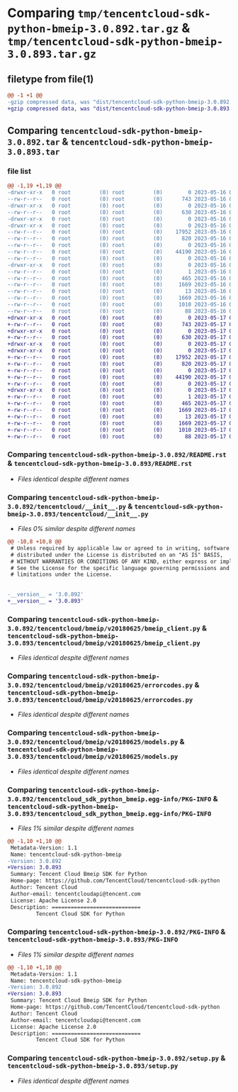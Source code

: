 # Comparing `tmp/tencentcloud-sdk-python-bmeip-3.0.892.tar.gz` & `tmp/tencentcloud-sdk-python-bmeip-3.0.893.tar.gz`

## filetype from file(1)

```diff
@@ -1 +1 @@
-gzip compressed data, was "dist/tencentcloud-sdk-python-bmeip-3.0.892.tar", last modified: Tue May 16 00:29:14 2023, max compression
+gzip compressed data, was "dist/tencentcloud-sdk-python-bmeip-3.0.893.tar", last modified: Wed May 17 03:23:48 2023, max compression
```

## Comparing `tencentcloud-sdk-python-bmeip-3.0.892.tar` & `tencentcloud-sdk-python-bmeip-3.0.893.tar`

### file list

```diff
@@ -1,19 +1,19 @@
-drwxr-xr-x   0 root         (0) root         (0)        0 2023-05-16 00:29:14.000000 tencentcloud-sdk-python-bmeip-3.0.892/
--rw-r--r--   0 root         (0) root         (0)      743 2023-05-16 00:29:14.000000 tencentcloud-sdk-python-bmeip-3.0.892/README.rst
-drwxr-xr-x   0 root         (0) root         (0)        0 2023-05-16 00:29:14.000000 tencentcloud-sdk-python-bmeip-3.0.892/tencentcloud/
--rw-r--r--   0 root         (0) root         (0)      630 2023-05-16 00:29:14.000000 tencentcloud-sdk-python-bmeip-3.0.892/tencentcloud/__init__.py
-drwxr-xr-x   0 root         (0) root         (0)        0 2023-05-16 00:29:14.000000 tencentcloud-sdk-python-bmeip-3.0.892/tencentcloud/bmeip/
-drwxr-xr-x   0 root         (0) root         (0)        0 2023-05-16 00:29:14.000000 tencentcloud-sdk-python-bmeip-3.0.892/tencentcloud/bmeip/v20180625/
--rw-r--r--   0 root         (0) root         (0)    17952 2023-05-16 00:29:14.000000 tencentcloud-sdk-python-bmeip-3.0.892/tencentcloud/bmeip/v20180625/bmeip_client.py
--rw-r--r--   0 root         (0) root         (0)      820 2023-05-16 00:29:14.000000 tencentcloud-sdk-python-bmeip-3.0.892/tencentcloud/bmeip/v20180625/errorcodes.py
--rw-r--r--   0 root         (0) root         (0)        0 2023-05-16 00:29:14.000000 tencentcloud-sdk-python-bmeip-3.0.892/tencentcloud/bmeip/v20180625/__init__.py
--rw-r--r--   0 root         (0) root         (0)    44190 2023-05-16 00:29:14.000000 tencentcloud-sdk-python-bmeip-3.0.892/tencentcloud/bmeip/v20180625/models.py
--rw-r--r--   0 root         (0) root         (0)        0 2023-05-16 00:29:14.000000 tencentcloud-sdk-python-bmeip-3.0.892/tencentcloud/bmeip/__init__.py
-drwxr-xr-x   0 root         (0) root         (0)        0 2023-05-16 00:29:14.000000 tencentcloud-sdk-python-bmeip-3.0.892/tencentcloud_sdk_python_bmeip.egg-info/
--rw-r--r--   0 root         (0) root         (0)        1 2023-05-16 00:29:14.000000 tencentcloud-sdk-python-bmeip-3.0.892/tencentcloud_sdk_python_bmeip.egg-info/dependency_links.txt
--rw-r--r--   0 root         (0) root         (0)      465 2023-05-16 00:29:14.000000 tencentcloud-sdk-python-bmeip-3.0.892/tencentcloud_sdk_python_bmeip.egg-info/SOURCES.txt
--rw-r--r--   0 root         (0) root         (0)     1669 2023-05-16 00:29:14.000000 tencentcloud-sdk-python-bmeip-3.0.892/tencentcloud_sdk_python_bmeip.egg-info/PKG-INFO
--rw-r--r--   0 root         (0) root         (0)       13 2023-05-16 00:29:14.000000 tencentcloud-sdk-python-bmeip-3.0.892/tencentcloud_sdk_python_bmeip.egg-info/top_level.txt
--rw-r--r--   0 root         (0) root         (0)     1669 2023-05-16 00:29:14.000000 tencentcloud-sdk-python-bmeip-3.0.892/PKG-INFO
--rw-r--r--   0 root         (0) root         (0)     1010 2023-05-16 00:29:14.000000 tencentcloud-sdk-python-bmeip-3.0.892/setup.py
--rw-r--r--   0 root         (0) root         (0)       88 2023-05-16 00:29:14.000000 tencentcloud-sdk-python-bmeip-3.0.892/setup.cfg
+drwxr-xr-x   0 root         (0) root         (0)        0 2023-05-17 03:23:48.000000 tencentcloud-sdk-python-bmeip-3.0.893/
+-rw-r--r--   0 root         (0) root         (0)      743 2023-05-17 03:23:48.000000 tencentcloud-sdk-python-bmeip-3.0.893/README.rst
+drwxr-xr-x   0 root         (0) root         (0)        0 2023-05-17 03:23:48.000000 tencentcloud-sdk-python-bmeip-3.0.893/tencentcloud/
+-rw-r--r--   0 root         (0) root         (0)      630 2023-05-17 03:23:48.000000 tencentcloud-sdk-python-bmeip-3.0.893/tencentcloud/__init__.py
+drwxr-xr-x   0 root         (0) root         (0)        0 2023-05-17 03:23:48.000000 tencentcloud-sdk-python-bmeip-3.0.893/tencentcloud/bmeip/
+drwxr-xr-x   0 root         (0) root         (0)        0 2023-05-17 03:23:48.000000 tencentcloud-sdk-python-bmeip-3.0.893/tencentcloud/bmeip/v20180625/
+-rw-r--r--   0 root         (0) root         (0)    17952 2023-05-17 03:23:48.000000 tencentcloud-sdk-python-bmeip-3.0.893/tencentcloud/bmeip/v20180625/bmeip_client.py
+-rw-r--r--   0 root         (0) root         (0)      820 2023-05-17 03:23:48.000000 tencentcloud-sdk-python-bmeip-3.0.893/tencentcloud/bmeip/v20180625/errorcodes.py
+-rw-r--r--   0 root         (0) root         (0)        0 2023-05-17 03:23:48.000000 tencentcloud-sdk-python-bmeip-3.0.893/tencentcloud/bmeip/v20180625/__init__.py
+-rw-r--r--   0 root         (0) root         (0)    44190 2023-05-17 03:23:48.000000 tencentcloud-sdk-python-bmeip-3.0.893/tencentcloud/bmeip/v20180625/models.py
+-rw-r--r--   0 root         (0) root         (0)        0 2023-05-17 03:23:48.000000 tencentcloud-sdk-python-bmeip-3.0.893/tencentcloud/bmeip/__init__.py
+drwxr-xr-x   0 root         (0) root         (0)        0 2023-05-17 03:23:48.000000 tencentcloud-sdk-python-bmeip-3.0.893/tencentcloud_sdk_python_bmeip.egg-info/
+-rw-r--r--   0 root         (0) root         (0)        1 2023-05-17 03:23:48.000000 tencentcloud-sdk-python-bmeip-3.0.893/tencentcloud_sdk_python_bmeip.egg-info/dependency_links.txt
+-rw-r--r--   0 root         (0) root         (0)      465 2023-05-17 03:23:48.000000 tencentcloud-sdk-python-bmeip-3.0.893/tencentcloud_sdk_python_bmeip.egg-info/SOURCES.txt
+-rw-r--r--   0 root         (0) root         (0)     1669 2023-05-17 03:23:48.000000 tencentcloud-sdk-python-bmeip-3.0.893/tencentcloud_sdk_python_bmeip.egg-info/PKG-INFO
+-rw-r--r--   0 root         (0) root         (0)       13 2023-05-17 03:23:48.000000 tencentcloud-sdk-python-bmeip-3.0.893/tencentcloud_sdk_python_bmeip.egg-info/top_level.txt
+-rw-r--r--   0 root         (0) root         (0)     1669 2023-05-17 03:23:48.000000 tencentcloud-sdk-python-bmeip-3.0.893/PKG-INFO
+-rw-r--r--   0 root         (0) root         (0)     1010 2023-05-17 03:23:48.000000 tencentcloud-sdk-python-bmeip-3.0.893/setup.py
+-rw-r--r--   0 root         (0) root         (0)       88 2023-05-17 03:23:48.000000 tencentcloud-sdk-python-bmeip-3.0.893/setup.cfg
```

### Comparing `tencentcloud-sdk-python-bmeip-3.0.892/README.rst` & `tencentcloud-sdk-python-bmeip-3.0.893/README.rst`

 * *Files identical despite different names*

### Comparing `tencentcloud-sdk-python-bmeip-3.0.892/tencentcloud/__init__.py` & `tencentcloud-sdk-python-bmeip-3.0.893/tencentcloud/__init__.py`

 * *Files 0% similar despite different names*

```diff
@@ -10,8 +10,8 @@
 # Unless required by applicable law or agreed to in writing, software
 # distributed under the License is distributed on an "AS IS" BASIS,
 # WITHOUT WARRANTIES OR CONDITIONS OF ANY KIND, either express or implied.
 # See the License for the specific language governing permissions and
 # limitations under the License.
 
 
-__version__ = '3.0.892'
+__version__ = '3.0.893'
```

### Comparing `tencentcloud-sdk-python-bmeip-3.0.892/tencentcloud/bmeip/v20180625/bmeip_client.py` & `tencentcloud-sdk-python-bmeip-3.0.893/tencentcloud/bmeip/v20180625/bmeip_client.py`

 * *Files identical despite different names*

### Comparing `tencentcloud-sdk-python-bmeip-3.0.892/tencentcloud/bmeip/v20180625/errorcodes.py` & `tencentcloud-sdk-python-bmeip-3.0.893/tencentcloud/bmeip/v20180625/errorcodes.py`

 * *Files identical despite different names*

### Comparing `tencentcloud-sdk-python-bmeip-3.0.892/tencentcloud/bmeip/v20180625/models.py` & `tencentcloud-sdk-python-bmeip-3.0.893/tencentcloud/bmeip/v20180625/models.py`

 * *Files identical despite different names*

### Comparing `tencentcloud-sdk-python-bmeip-3.0.892/tencentcloud_sdk_python_bmeip.egg-info/PKG-INFO` & `tencentcloud-sdk-python-bmeip-3.0.893/tencentcloud_sdk_python_bmeip.egg-info/PKG-INFO`

 * *Files 1% similar despite different names*

```diff
@@ -1,10 +1,10 @@
 Metadata-Version: 1.1
 Name: tencentcloud-sdk-python-bmeip
-Version: 3.0.892
+Version: 3.0.893
 Summary: Tencent Cloud Bmeip SDK for Python
 Home-page: https://github.com/TencentCloud/tencentcloud-sdk-python
 Author: Tencent Cloud
 Author-email: tencentcloudapi@tencent.com
 License: Apache License 2.0
 Description: ============================
         Tencent Cloud SDK for Python
```

### Comparing `tencentcloud-sdk-python-bmeip-3.0.892/PKG-INFO` & `tencentcloud-sdk-python-bmeip-3.0.893/PKG-INFO`

 * *Files 1% similar despite different names*

```diff
@@ -1,10 +1,10 @@
 Metadata-Version: 1.1
 Name: tencentcloud-sdk-python-bmeip
-Version: 3.0.892
+Version: 3.0.893
 Summary: Tencent Cloud Bmeip SDK for Python
 Home-page: https://github.com/TencentCloud/tencentcloud-sdk-python
 Author: Tencent Cloud
 Author-email: tencentcloudapi@tencent.com
 License: Apache License 2.0
 Description: ============================
         Tencent Cloud SDK for Python
```

### Comparing `tencentcloud-sdk-python-bmeip-3.0.892/setup.py` & `tencentcloud-sdk-python-bmeip-3.0.893/setup.py`

 * *Files identical despite different names*

